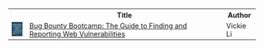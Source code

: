 <table>
    <tr>
        <th></th>
        <th>Title</th>
        <th>Author</th>
    </tr>
    <tr>
        <td><img width="32" src="./images/Bootcamp.png"></td>
        <td><a href="https://github.com/Apl223/Portfolio/tree/main/Cybersecurity/Books/BugBountyBootcamp"> Bug Bounty Bootcamp: The Guide to Finding and Reporting Web  Vulnerabilities </a></td>
        <td> Vickie Li</td>
    </tr>
